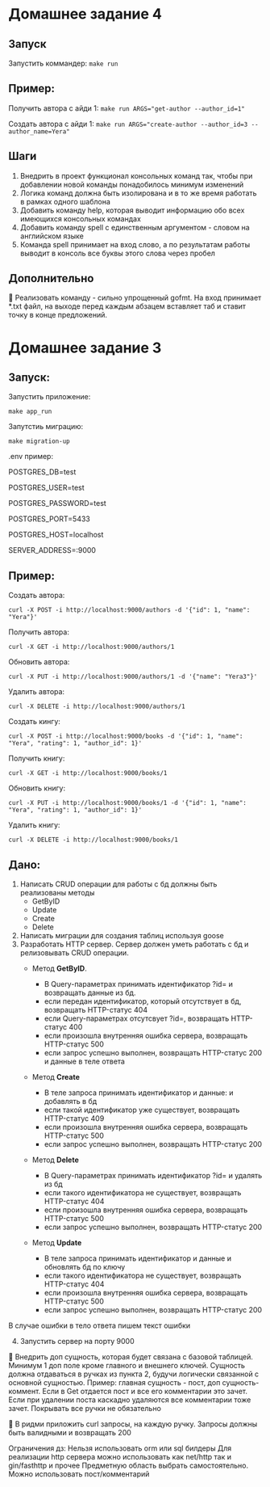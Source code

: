 # Домашнее задание 4

## Запуск
Запустить коммандер:
``make run``

## Пример:
Получить автора с айди 1:
``make run ARGS="get-author --author_id=1"``

Создать автора с айди 1:
``make run ARGS="create-author --author_id=3 --author_name=Yera"``


## Шаги
1) Внедрить в проект функционал консольных команд так, чтобы при добавлении новой команды понадобилось минимум изменений
2) Логика команд должна быть изолирована и в то же время работать в рамках одного шаблона
3) Добавить команду help, которая выводит информацию обо всех имеющихся консольных командах
4) Добавить команду spell с единственным аргументом - словом на английском языке
5) Команда spell принимает на вход слово, а по результатам работы выводит в консоль все буквы этого слова через пробел

## Дополнительно
💎 Реализовать команду - сильно упрощенный gofmt. На вход принимает *.txt файл, на выходе перед каждым абзацем вставляет таб и ставит точку в конце предложений.
# Домашнее задание 3

## Запуск:
Запустить приложение:

``make app_run``

Запутстиь миграцию:

``make migration-up``

.env пример:

POSTGRES_DB=test

POSTGRES_USER=test

POSTGRES_PASSWORD=test

POSTGRES_PORT=5433

POSTGRES_HOST=localhost

SERVER_ADDRESS=:9000

## Пример:
Создать автора:

``curl -X POST -i http://localhost:9000/authors -d '{"id": 1, "name": "Yera"}'``

Получить автора:

``curl -X GET -i http://localhost:9000/authors/1``

Обновить автора:

``curl -X PUT -i http://localhost:9000/authors/1 -d '{"name": "Yera3"}'``

Удалить автора:

``curl -X DELETE -i http://localhost:9000/authors/1``

Создать кингу:

``curl -X POST -i http://localhost:9000/books -d '{"id": 1, "name": "Yera", "rating": 1, "author_id": 1}'``

Получить книгу:

``curl -X GET -i http://localhost:9000/books/1``

Обновить книгу:

``curl -X PUT -i http://localhost:9000/books/1 -d '{"id": 1, "name": "Yera", "rating": 1, "author_id": 1}'``

Удалить книгу:

``curl -X DELETE -i http://localhost:9000/books/1``

## Дано:

1) Написать CRUD операции для работы с бд
   должны быть реализованы методы
   - GetByID
   - Update
   - Create
   - Delete
2) Написать миграции для создания таблиц используя goose
3) Разработать HTTP сервер. Сервер должен уметь работать с бд и релизовывать CRUD операции.
    - Метод **GetByID**.
        - В Query-параметрах принимать идентификатор ?id= и возвращать данные из бд.
        - если передан идентификатор, который отсутствует в бд, возвращать HTTP-статус 404
        - если Query-параметрах отсутсвует ?id=, возвращать HTTP-статус 400
        - если произошла внутренняя ошибка сервера, возвращать HTTP-статус 500
        - если запрос успешно выполнен, возвращать HTTP-статус 200 и данные в теле ответа

    - Метод **Create**
        - В теле запроса принимать идентификатор и данные: и добавлять в бд
        - если такой идентификатор уже существует, возвращать HTTP-статус 409
        - если произошла внутренняя ошибка сервера, возвращать HTTP-статус 500
        - если запрос успешно выполнен, возвращать HTTP-статус 200

    - Метод **Delete**
        - В Query-параметрах принимать идентификатор ?id= и удалять из бд
        - если такого идентификатора не существует, возвращать HTTP-статус 404
        - если произошла внутренняя ошибка сервера, возвращать HTTP-статус 500
        - если запрос успешно выполнен, возвращать HTTP-статус 200

    - Метод **Update**
        - В теле запроса принимать идентификатор и данные и обновлять бд по ключу
        - если такого идентификатора не существует, возвращать HTTP-статус 404
        - если произошла внутренняя ошибка сервера, возвращать HTTP-статус 500
        - если запрос успешно выполнен, возвращать HTTP-статус 200

В случае ошибки в тело ответа пишем текст ошибки

4) Запустить сервер на порту 9000



💎 Внедрить доп сущность, которая будет связана с базовой таблицей. 
Минимум 1 доп поле кроме главного и внешнего ключей. Сущность должна отдаваться в ручках из пункта 2, будучи логически связанной с основной сущностью. Пример: главная сущность - пост, доп сущность-коммент. Если в Get отдается пост и все его комментарии это зачет. Если при удалении поста каскадно удаляются все комментарии тоже зачет. Покрывать все ручки не обязательно  

💎 В ридми приложить curl запросы, на каждую ручку. Запросы должны быть валидными и возвращать 200

Ограничения дз:
Нельзя использовать orm или sql билдеры
Для реализации http сервера можно использовать как net/http так и gin/fasthttp и прочее
Предметную область выбрать самостоятельно. Можно использовать пост/комментарий



